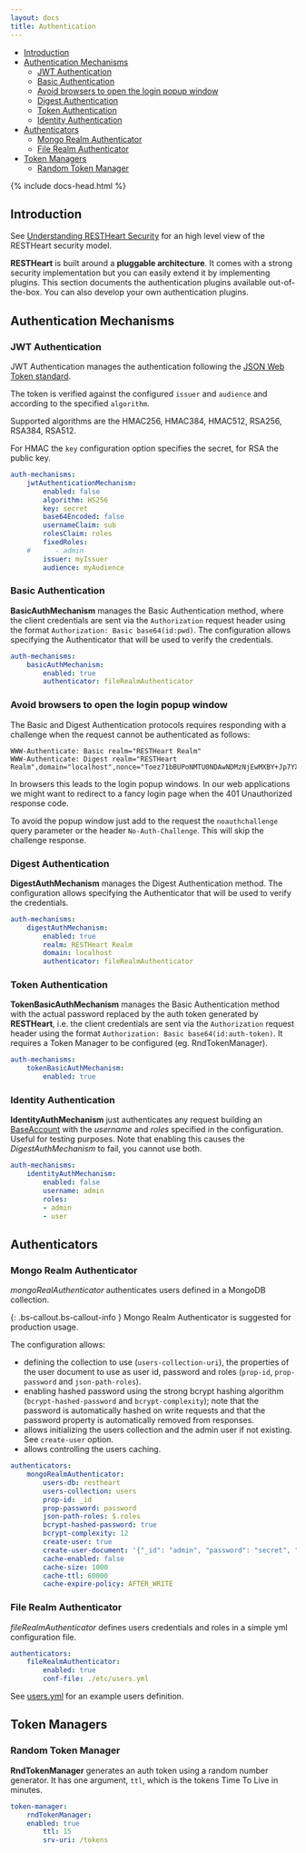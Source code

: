 ```yaml
---
layout: docs
title: Authentication
---
```


<div markdown="1" class="d-none d-xl-block col-xl-2 order-last bd-toc">

-   [Introduction](#introduction)
-   [Authentication Mechanisms](#authentication-mechanisms)
    -   [JWT Authentication](#jwt-authentication)
    -   [Basic Authentication](#basic-authentication)
    -   [Avoid browsers to open the login popup window](#avoid-browsers-to-open-the-login-popup-window)
    -   [Digest Authentication](#digest-authentication)
    -   [Token Authentication](#token-authentication)
    -   [Identity Authentication](#identity-authentication)
-   [Authenticators](#authenticators)
    -   [Mongo Realm Authenticator](#mongo-realm-authenticator)
    -   [File Realm Authenticator](#file-realm-authenticator)
-   [Token Managers](#token-managers)
    -   [Random Token Manager](#random-token-manager)

</div>
<div markdown="1" class="col-12 col-md-9 col-xl-8 py-md-3 bd-content">

{% include docs-head.html %}

## Introduction

See [Understanding RESTHeart Security](/docs/security/overview#understanding-RESTHeart) for an high level view of the RESTHeart security model.

**RESTHeart** is built around a **pluggable architecture**. It comes with a strong security implementation but you can easily extend it by implementing plugins. This section documents the authentication plugins available out-of-the-box. You can also develop your own authentication plugins.

## Authentication Mechanisms

### JWT Authentication

JWT Authentication manages the authentication following the <a href="https://jwt.io" target="_blank">JSON Web Token standard</a>.

The token is verified against the configured `issuer` and `audience` and according to the specified `algorithm`.

Supported algorithms are the HMAC256, HMAC384, HMAC512, RSA256, RSA384, RSA512.

For HMAC the `key` configuration option specifies the secret, for RSA the public key.

```yml
auth-mechanisms:
    jwtAuthenticationMechanism:
        enabled: false
        algorithm: HS256
        key: secret
        base64Encoded: false
        usernameClaim: sub
        rolesClaim: roles
        fixedRoles:
    #      - admin
        issuer: myIssuer
        audience: myAudience
```

### Basic Authentication

**BasicAuthMechanism** manages the Basic Authentication method, where the client credentials are sent via the `Authorization` request header using the format `Authorization: Basic base64(id:pwd)`. The configuration allows specifying the Authenticator that will be used to verify the credentials.

```yml
auth-mechanisms:
    basicAuthMechanism:
        enabled: true
        authenticator: fileRealmAuthenticator
```

### Avoid browsers to open the login popup window

The Basic and Digest Authentication protocols requires responding with a challenge when the request cannot be authenticated as follows:

```
WWW-Authenticate: Basic realm="RESTHeart Realm"
WWW-Authenticate: Digest realm="RESTHeart Realm",domain="localhost",nonce="Toez71bBUPoNMTU0NDAwNDMzNjEwMXBY+Jp7YX/GVMcxAd61FpY=",opaque="00000000000000000000000000000000",algorithm=MD5,qop="auth"
```

In browsers this leads to the login popup windows. In our web applications we might want to redirect to a fancy login page when the 401 Unauthorized response code.

To avoid the popup window just add to the request the `noauthchallenge` query parameter or the header `No-Auth-Challenge`. This will skip the challenge response.

### Digest Authentication

**DigestAuthMechanism** manages the Digest Authentication method. The configuration allows specifying the Authenticator that will be used to verify the credentials.

```yml
auth-mechanisms:
    digestAuthMechanism:
        enabled: true
        realm: RESTHeart Realm
        domain: localhost
        authenticator: fileRealmAuthenticator
```

### Token Authentication

**TokenBasicAuthMechanism** manages the Basic Authentication method with the actual password replaced by the auth token generated by **RESTHeart**, i.e. the client credentials are sent via the `Authorization` request header using the format `Authorization: Basic base64(id:auth-token)`. It requires a Token Manager to be configured (eg. RndTokenManager).

```yml
auth-mechanisms:
    tokenBasicAuthMechanism:
        enabled: true
```

### Identity Authentication

**IdentityAuthMechanism** just authenticates any request building an [BaseAccount](https://github.com/SoftInstigate/restheart/blob/master/security/src/main/java/io/RESTHeart/plugins/authentication/impl/BaseAccount.java) with the _username_ and _roles_ specified in the configuration. Useful for testing purposes. Note that enabling this causes the _DigestAuthMechanism_ to fail, you cannot use both.

```yml
auth-mechanisms:
    identityAuthMechanism:
        enabled: false
        username: admin
        roles:
        - admin
        - user
```

## Authenticators

### Mongo Realm Authenticator

_mongoRealAuthenticator_ authenticates users defined in a MongoDB collection.

{: .bs-callout.bs-callout-info }
Mongo Realm Authenticator is suggested for production usage.

The configuration allows:

-   defining the collection to use (`users-collection-uri`), the properties of the user document to use as user id, password and roles (`prop-id`, `prop-password` and `json-path-roles`).
-   enabling hashed password using the strong bcrypt hashing algorithm (`bcrypt-hashed-password` and `bcrypt-complexity`); note that the password is automatically hashed on write requests and that the password property is automatically removed from responses.
-   allows initializing the users collection and the admin user if not existing. See `create-user` option.
-   allows controlling the users caching.

```yml
authenticators:
    mongoRealmAuthenticator:
        users-db: restheart
        users-collection: users
        prop-id: _id
        prop-password: password
        json-path-roles: $.roles
        bcrypt-hashed-password: true
        bcrypt-complexity: 12
        create-user: true
        create-user-document: '{"_id": "admin", "password": "secret", "roles": ["admin"]}'
        cache-enabled: false
        cache-size: 1000
        cache-ttl: 60000
        cache-expire-policy: AFTER_WRITE
```

### File Realm Authenticator

_fileRealmAuthenticator_ defines users credentials and roles in a simple yml configuration file.

```yml
authenticators:
    fileRealmAuthenticator:
        enabled: true
        conf-file: ./etc/users.yml
```

See [users.yml](https://github.com/SoftInstigate/restheart/blob/master/core/etc/users.yml) for an example users definition.

## Token Managers

### Random Token Manager

**RndTokenManager** generates an auth token using a random number generator. It has one argument, `ttl`, which is the tokens Time To Live in minutes.

```yml
token-manager:
    rndTokenManager:
    enabled: true
        ttl: 15
        srv-uri: /tokens
```
